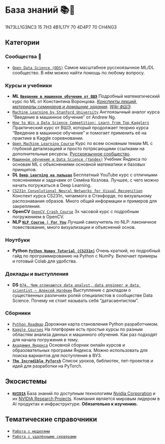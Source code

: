 # База знаний 📚🚀

1N73LL1G3NC3 15 7H3 4B1L17Y 70 4D4P7 70 CH4NG3

## Категории

### **Сообщества 🙌**

* [`Open Data Science (ODS)`](https://ods.ai/) Самое масштабное русскоязычное ML/DL сообщество. В нём можно найти помощь по любому вопросу.

### **Курсы и учебники**

* **ML** [**`Введение в машинное обучение от ВШЭ`**](https://www.coursera.org/learn/vvedenie-mashinnoe-obuchenie) Подробный математический курс по ML от Константина Воронцова. [*Конспекты лекций, материалы семинаров и домашние задания*](https://github.com/esokolov/ml-course-hse). [*Wiki ФШЭ*](http://wiki.cs.hse.ru/).
* [`Machine Learning by Stanford University`](https://www.coursera.org/learn/machine-learning) Англоязычный аналог курса “Введение в машинное обучение” от Andrew Ng.
* [`How to Win a Data Science Competition: Learn from Top Kagglers`](https://www.coursera.org/learn/competitive-data-science) Практический курс от ВШЭ, который продолжает теорию курса “Введение в машинное обучение” и помогает применить её на практике в Kaggle соревновании.
* [`Open Machine Learning Course`](https://mlcourse.ai/book/index.html) Курс по всем основным темам ML с глубокой детализацией и просто потрясающими ссылками на дополнительные ресурсы. [Русскоязычное сообщество](https://vk.com/mlcourse).
* [`Машинное обучение и Data Science (Yandex)`](https://academy.yandex.ru/dataschool/book?from=habr) Учебник Яндекса по основам ML с объяснениями основной математики и базовых принципов.
* **DL** [**`Deep Learning на пальцах`**](https://dlcourse.ai/) Бесплатный YouTube курс с отличными пояснениями и задачами от Семёна Козлова. Лучшее, с чего можно начать погружаться в Deep Learning.
* [`CS231n Convolutional Neural Networks for Visual Recognition`](https://cs231n.github.io/) Конспект курса CS231n, читаемого в Стэнфорде, по визуальному распознавания образов. Много общей информации и примеров для закрепления.
* **OpenCV** [`OpenCV Crash Course`](https://opencv.org/opencv-free-crash-course/) 3х часовой курс с подробным погружением в OpenCV.
* **NLP** [**`NLP Course | For You`**](https://lena-voita.github.io/nlp_course.html) Лучший самоучитель по NLP: лаконичное повествование, много визуализации и объяснений основ.

### **Ноутбуки**

* **Python** [**`Python Numpy Tutorial (CS231n)`**](https://cs231n.github.io/python-numpy-tutorial/) Очень краткий, но подробный гайд по программированию на Python с NumPy. Включает примеры и готовый Colab для удобства.

### **Доклады и выступления**

* **DS** [`074. Чем отличаются data analyst, data engineer и data scientist – Алексей Натёкин`](https://www.youtube.com/watch?v=lDkTNURDIaY&ab_channel=Компьютерныенауки) Выступление с докладом о существенных различиях ролей специалистов в сообществе Data Science. Почему не стоит называть себя “датасаентистом”.

### **Сборники**

* [`Python Roadmap`](https://github.com/GnuriaN/Python-Roadmap) Дорожная карта становления Python разработчиком.
* [`Kaggle Courses`](https://www.kaggle.com/learn) На платформе есть простые курсы по разным областям анализа данных и машинного обучения. Как раз подходят для начала погружения в тему.
* [`Академия Яндекса`](https://academy.yandex.ru/data-analysis/learn) Основной сборник онлайн курсов и образовательных программ Яндекса. Можно использовать для поиска вариантов для поступления в ВУЗ.
* [**`The Incredible PyTorch`**](https://github.com/ritchieng/the-incredible-pytorch) Список уроков, библиотек, пет-проектов и идей для разработки на PyTorch.

## Экосистемы

* [**`NVIDIA`**](/docs/nvidia.md) База знаний по доступным технологиям [Nvidia Corporation](https://developer.nvidia.com/) и их [NVIDIA Research Projects](https://github.com/NVlabs). Компания является мировым лидером в AI продуктах и инфраструктуре. **Обязательно к изучению.**

## Тематические справочники

* [`Работа с моделями`](/docs/models.md)
* [`Работа с удалёнными серверами`](/docs/remote.md)

